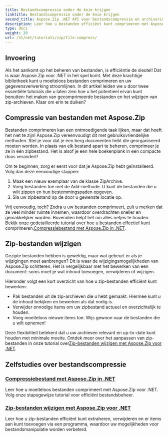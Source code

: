 ```yaml
---
title: Bestandscompressie onder de knie krijgen
linktitle: Bestandscompressie onder de knie krijgen
second_title: Aspose.Zip .NET API voor bestandscompressie en archivering
description: Leer hoe u bestanden efficiënt kunt comprimeren met Aspose.Zip voor .NET met onze gedetailleerde tutorial. Volg deze uitgebreide gids om bestandscompressie naadloos te implementeren in uw .NET-applicaties.
type: docs
weight: 20
url: /nl/net/tutorials/zip/file-compress/
---
```

## Invoering

Als het aankomt op het beheren van bestanden, is efficiëntie de sleutel! Dat is waar Aspose.Zip voor .NET in het spel komt. Met deze krachtige bibliotheek kunt u moeiteloos bestanden comprimeren en uw gegevensverwerking stroomlijnen. In dit artikel leiden we u door twee essentiële tutorials die u laten zien hoe u het potentieel ervan kunt benutten: het maken van gecomprimeerde bestanden en het wijzigen van zip-archieven. Klaar om erin te duiken?

## Compressie van bestanden met Aspose.Zip

Bestanden comprimeren kan een ontmoedigende taak lijken, maar dat hoeft het niet te zijn! Aspose.Zip vereenvoudigt dit met gebruiksvriendelijke methoden. Stel je voor dat je een berg documenten hebt die georganiseerd moeten worden. In plaats van elk bestand apart te beheren, comprimeer je ze in één zipbestand. Het is alsof je een hele boekenplank in een compacte doos verandert! 

Om te beginnen, zorg er eerst voor dat je Aspose.Zip hebt geïnstalleerd. Volg dan deze eenvoudige stappen:

1. Maak een nieuw exemplaar van de klasse ZipArchive.
2. Voeg bestanden toe met de Add-methode. U kunt de bestanden die u wilt zippen en hun bestemmingspaden opgeven.
3. Sla uw zipbestand op de door u gewenste locatie op.

 Vrij eenvoudig, toch? Zodra u uw bestanden comprimeert, zult u merken dat ze veel minder ruimte innemen, waardoor overdrachten sneller en gemakkelijker worden. Bovendien helpt het om alles netjes te houden. Bekijk onze gedetailleerde tutorial over hoe u bestanden effectief kunt comprimeren.[Compressiebestand met Aspose.Zip in .NET](./compression-file/).

## Zip-bestanden wijzigen

Gezipte bestanden hebben is geweldig, maar wat gebeurt er als je wijzigingen moet aanbrengen? Dit is waar de wijzigingsmogelijkheden van Aspose.Zip schitteren. Het is vergelijkbaar met het bewerken van een document: soms moet je wat inhoud toevoegen, verwijderen of wijzigen.

Hieronder volgt een kort overzicht van hoe u zip-bestanden efficiënt kunt bewerken:

- Pak bestanden uit de zip-archieven die u hebt gemaakt. Hiermee kunt u de inhoud bekijken en bewerken als dat nodig is.
- Verwijder onnodige items om uw zipbestand actueel en overzichtelijk te houden.
- Voeg moeiteloos nieuwe items toe. Wijs gewoon naar de bestanden die u wilt opnemen!

 Deze flexibiliteit betekent dat u uw archieven relevant en up-to-date kunt houden met minimale moeite. Ontdek meer over het aanpassen van zip-bestanden in onze tutorial over[Zip-bestanden wijzigen met Aspose.Zip voor .NET](./modify-zip-files/).

## Zelfstudies over bestandscompressie
### [Compressiebestand met Aspose.Zip in .NET](./compression-file/)
Leer hoe u moeiteloos bestanden comprimeert met Aspose.Zip voor .NET. Volg onze stapsgewijze tutorial voor efficiënt bestandsbeheer.
### [Zip-bestanden wijzigen met Aspose.Zip voor .NET](./modify-zip-files/)
Leer hoe u zip-bestanden efficiënt kunt extraheren, verwijderen en er items aan kunt toevoegen via een programma, waardoor uw mogelijkheden voor bestandsmanipulatie worden verbeterd.